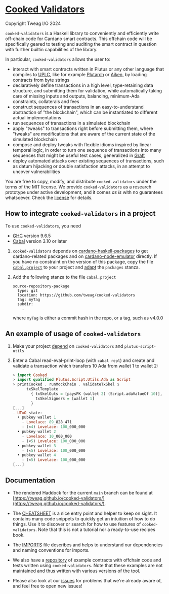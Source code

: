 # [Cooked Validators](https://github.com/tweag/cooked-validators/)

Copyright Tweag I/O 2024

`cooked-validators` is a Haskell library to conveniently and
efficiently write off-chain code for Cardano smart contracts. This
offchain code will be specifically geared to testing and auditing the
smart contract in question with further builtin capabilities of the
library.

In particular, `cooked-validators` allows the user to:
- interact with smart contracts written in Plutus or any other language
  that compiles to [UPLC](https://plutonomicon.github.io/plutonomicon/uplc),
  like for example [Plutarch](https://github.com/Plutonomicon/plutarch-plutus)
  or [Aiken](https://aiken-lang.org/), by loading contracts from byte strings
- declaratively define transactions in a high level, type-retaining
  data structure, and submitting them for validation, while
  automatically taking care of missing inputs and outputs, balancing,
  minimum-Ada constraints, collaterals and fees
- construct sequences of transactions in an easy-to-understand
  abstraction of "the blockchain", which can be instantiated to
  different actual implementations
- run sequences of transactions in a simulated blockchain
- apply "tweaks" to transactions right before submitting them, where
  "tweaks" are modifications that are aware of the current state of
  the simulated blockchain
- compose and deploy tweaks with flexible idioms inspired by linear
  temporal logic, in order to turn one sequence of transactions into
  many sequences that might be useful test cases, generalized in
  [Graft](https://github.com/tweag/graft)
- deploy automated attacks over existing sequences of transactions,
  such as datum hijacking or double satisfaction attacks, in an attempt
  to uncover vulnerabilities

You are free to copy, modify, and distribute `cooked-validators` under
the terms of the MIT license. We provide `cooked-validators` as a
research prototype under active development, and it comes _as is_ with
no guarantees whatsoever. Check the [license](LICENSE) for details.

## How to integrate `cooked-validators` in a project

To use `cooked-validators`, you need
- [GHC](https://www.haskell.org/ghc/download_ghc_9_6_5.html) version 9.6.5
- [Cabal](https://www.haskell.org/cabal) version 3.10 or later

1. `cooked-validators` depends on
[cardano-haskell-packages](https://github.com/input-output-hk/cardano-haskell-packages)
to get cardano-related packages and on
[cardano-node-emulator](https://github.com/IntersectMBO/cardano-node-emulator)
directly. If you have no constraint on the version of this package,
copy the file [`cabal.project`](./cabal.project) to your project and
[adapt](https://cabal.readthedocs.io/en/stable/cabal-project.html#specifying-the-local-packages)
the `packages` stanza.
   
2. Add the following stanza to the file `cabal.project`
   ```cabal.project
   source-repository-package
     type: git
     location: https://github.com/tweag/cooked-validators
     tag: myTag
     subdir:
       .
   ```
   where `myTag` is either a commit hash in the repo, or a tag, such as v4.0.0
   
## An example of usage of `cooked-validators`
   
1. Make your project
   [depend](https://cabal.readthedocs.io/en/stable/getting-started.html#adding-dependencies)
   on `cooked-validators` and `plutus-script-utils`
   
3. Enter a Cabal read-eval-print-loop (with `cabal repl`)
   and create and validate a transaction which transfers 10 Ada
   from wallet 1 to wallet 2:
   ```haskell
   > import Cooked
   > import qualified Plutus.Script.Utils.Ada as Script
   > printCooked . runMockChain . validateTxSkel $
         txSkelTemplate
           { txSkelOuts = [paysPK (wallet 2) (Script.adaValueOf 10)],
             txSkelSigners = [wallet 1]
           }
   [...]
   - UTxO state:
     • pubkey wallet 1
       - Lovelace: 89_828_471
       - (×4) Lovelace: 100_000_000
     • pubkey wallet 2
       - Lovelace: 10_000_000
       - (×5) Lovelace: 100_000_000
     • pubkey wallet 3
       - (×5) Lovelace: 100_000_000
     • pubkey wallet 4
       - (×5) Lovelace: 100_000_000
   [...]
   ```

## Documentation

- The rendered Haddock for the current `main` branch can be found at
[https://tweag.github.io/cooked-validators/](https://tweag.github.io/cooked-validators/).

- The [CHEATSHEET](doc/CHEATSHEET.md) is a nice entry point and helper
to keep on sight. It contains many code snippets to quickly get an
intuition of how to do things. Use it to discover or search for how to
use features of `cooked-validators`. Note that this is not a tutorial
nor a ready-to-use recipes book.

- The [IMPORTS](doc/IMPORTS.md) file describes and helps
  to understand our dependencies and naming conventions for imports.

- We also have a
[repository](https://github.com/tweag/cooked-smart-contracts) of
example contracts with offchain code and tests written using
`cooked-validators`. Note that these examples are not maintained and
thus written with various versions of the tool.

- Please also look at our
[issues](https://github.com/tweag/cooked-validators/issues) for
problems that we're already aware of, and feel free to open new
issues!

